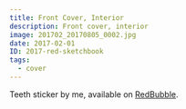 ```yaml
---
title: Front Cover, Interior
description: Front cover, interior
image: 201702_20170805_0002.jpg
date: 2017-02-01
ID: 2017-red-sketchbook
tags: 
  - cover
---
```


Teeth sticker by me, available on [RedBubble](https://www.redbubble.com/people/latewerks/works/25417598-teeth?asc=u&kind=transparent_sticker&p=transparent-sticker&size=small).